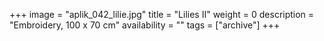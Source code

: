 +++
image = "aplik_042_lilie.jpg"
title = "Lilies II"
weight = 0
description = "Embroidery, 100 x 70 cm"
availability = ""
tags = ["archive"]
+++
